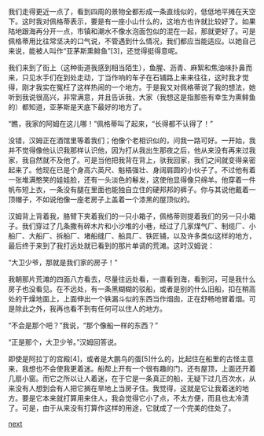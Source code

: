 
我们走得更近一点了，看到四周的景物全都形成一条直线似的，低低地平摊在天空下。这时我对佩格蒂表示，要是有一座小山什么的，这地方也许就比较好了。如果陆地跟海再分开一点，市镇和潮水不像水泡面包似的混在一起，那就更好了。可是佩格蒂用比往常坚决的口气说，不管遇到什么情况，我们都应当能适应。以她自己来说，能被人叫作“亚茅斯熏鲱鱼”[3]，还觉得挺得意呢。

我们来到了街上（这种街道我感到相当陌生），鱼腥、沥青、麻絮和焦油味扑鼻而来，只见水手们在到处走动，丁当作响的车子在石铺路上来来往往，这时我才觉得，刚才我实在冤枉了这样热闹的一个地方。于是我又对佩格蒂说了我的想法，她听到我说很高兴，非常满意，并且告诉我，大家（我想这是指那些有幸生为熏鲱鱼的）都知道，亚茅斯是天底下最好的地方了。

“瞧，我家的阿姆在这儿哪！”佩格蒂叫了起来，“长得都不认得了！”

没错，汉姆正在酒馆里等着我们；他像个老相识似的，问我一路可好。一开始，我并不觉得像他认识我那样认识他，因为打从我出生那夜之后，他从来没有再来过我家，我自然就不及他了。可是当他把我背在背上，驮我回家，我们之间就变得亲密起来了。他现在已是个身高六英尺、魁梧强壮、身阔肩圆的小伙子了。不过他有着一张堆满憨笑的娃娃脸，还有一头淡色的鬈发，这使他显得像只绵羊。他穿着一件帆布短上衣，一条没有腿在里面也能独自立住的硬邦邦的裤子。你与其说他戴着一顶帽子，不如说他像一座老房子上盖着一个漆黑的屋顶似的。

汉姆背上背着我，胳臂下夹着我们的一只小箱子，佩格蒂则提着我们的另一只小箱子。我们穿过了几条撒有碎木片和小沙堆的小巷，经过了几家煤气厂、制缆厂、小船厂、大船厂、拆船厂、堵船缝厂、船具厂、铁匠铺，以及许多类似这样的地方，最后终于来到了我打远处就已看到的那片单调的荒滩。这时汉姆说：

“大卫少爷，那就是我们家的房子！”

我朝那片荒滩的四面八方看去，尽量往远处看，一直看到海，看到河，可是我什么房子也没看见。在不远处，有一条黑糊糊的驳船，或者是别的什么旧船，扣在稍高处的干燥地面上，上面伸出一个铁漏斗似的东西当作烟囱，正在舒畅地冒着烟。可是除此之外，我再也看不到有任何可以住人的地方。

“不会是那个吧？”我说，“那个像船一样的东西？”

“正是那个，大卫少爷。”汉姆回答说。

即使是阿拉丁的宫殿[4]，或者是大鹏鸟的蛋[5]什么的，比起住在船里的古怪主意来，我想也不会使我更着迷。船帮上开有一个很有趣的门，还有屋顶，上面还开着几扇小窗。而它之所以让人着迷，在于它是一条真正的船，无疑下过几百次水，从来没有人想到会有人把它搁在旱地上当房子住。我觉得，这就是它让我着迷的地方。要是它本来就打算用来住人，我会觉得它小了点，不太方便，而且也太冷清了。可是，由于从来没有打算作这样的用途，它就成了一个完美的住处了。

[next](page38.md)